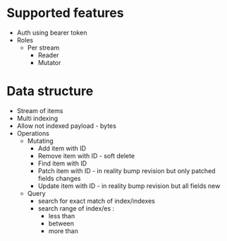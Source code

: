# Supported features
  * Auth using bearer token
  * Roles 
    * Per stream
      * Reader  
      * Mutator
# Data structure
  * Stream of items
  * Multi indexing
  * Allow not indexed payload - bytes
  * Operations
    * Mutating
      * Add item with ID
      * Remove item with ID - soft delete 
      * Find item with ID
      * Patch item with ID - in reality bump revision but only patched fields changes
      * Update item with ID - in reality bump revision but all fields new
    * Query
      * search for exact match of index/indexes
      * search range of index/es :
        * less than
        * between
        * more than
